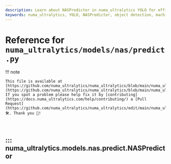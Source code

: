 ```yaml
---
description: Learn about NASPredictor in numa_ultralytics YOLO for efficient object detection. Explore its attributes, methods, and usage with examples.
keywords: numa_ultralytics, YOLO, NASPredictor, object detection, machine learning, AI, non-maximum suppression, bounding boxes, image processing
---
```


# Reference for `numa_ultralytics/models/nas/predict.py`

!!! note

    This file is available at [https://github.com/numa_ultralytics/numa_ultralytics/blob/main/numa_ultralytics/models/nas/predict.py](https://github.com/numa_ultralytics/numa_ultralytics/blob/main/numa_ultralytics/models/nas/predict.py). If you spot a problem please help fix it by [contributing](https://docs.numa_ultralytics.com/help/contributing/) a [Pull Request](https://github.com/numa_ultralytics/numa_ultralytics/edit/main/numa_ultralytics/models/nas/predict.py) 🛠️. Thank you 🙏!

<br>

## ::: numa_ultralytics.models.nas.predict.NASPredictor

<br><br>
